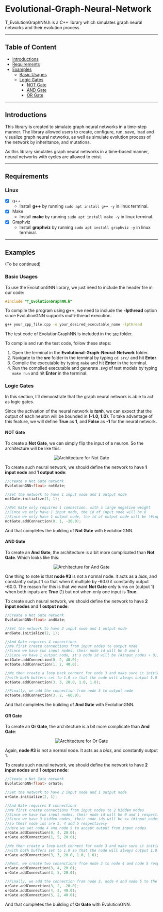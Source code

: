 # Evolutional-Graph-Neural-Network
T_EvolutionGraphNN.h is a C++ library which simulates graph neural networks and their evolution process.

***

## Table of Content
- [Introductions](#Introductions)
- [Requirements](#Requirements)
- [Examples](#Examples)
    - [Basic Usages](#Basic-Usages)
    - [Logic Gates](#Logic-Gates)
        - [NOT Gate](#NOT-Gate)
        - [AND Gate](#AND-Gate)
        - [OR Gate](#OR-Gate)

***

## Introductions
This library is created to simulate graph neural networks in a time-step manner. The library allowed users to create, configure, run, save, load and visualize graph neural networks, as well as simulate evolution process of the network by inheritance, and mutations.

As this library simulates graph neural networks in a time-based manner, neural networks with cycles are allowed to exist.


***

## Requirements

### Linux
- [x] g++
    - Install **g++** by running ```sudo apt install g++ -y``` in linux terminal.
- [x] Make
    - Install **make** by running ```sudo apt install make -y``` in linux terminal.
- [x] Graphviz
    - Install **graphviz** by running ```sudo apt install graphviz -y``` in linux terminal.

***

## Examples
(To be continued)
### Basic Usages
To use the EvolutionGNN library, we just need to include the header file in our code:
```cpp
#include "T_EvolutionGraphNN.h"
```
To compile the program using **g++**, we need to include the **-lpthread** option since EvolutionGNN supports multi-thread execution.
```bash
g++ your_cpp_file.cpp -o your_desired_executable_name -lpthread
```

The test code of EvolutionGraphNN is included in the [src](./src) folder.

To compile and run the test code, follow these steps:

1. Open the terminal in the **Evolutional-Graph-Neural-Network** folder.
1. Navigate to the **src** folder in the terminal by typing `cd src/` and hit **Enter**.
1. Compile the executable by typing `make` and hit **Enter** in the terminal.
1. Run the compiled executable and generate .svg of test models by typing `make run` and hit **Enter** in the terminal.


### Logic Gates

In this section, I'll demonstrate that the graph neural network is able to act as logic gates.

Since the activation of the neural network is ***tanh***, we can expect that the output of each neuron will be bounded in **(-1.0, 1.0)**. To take advantage of this feature, we will define **True** as **1**, and **False** as **-1** for the neural network.

#### **NOT Gate**
To create a **Not Gate**, we can simply flip the input of a neuron. So the architecture will be like this:

<p align="center"> 
<img src="./img/notgate.svg" alt="Architecture for Not Gate">
</p>

To create such neural network, we should define the network to have **1 input node** and **1 output node**:

```cpp
//Create a Not Gate network
EvolutionGNN<float> notGate;

//Set the network to have 1 input node and 1 output node
notGate.initialize(1, 1);

//Not Gate only requires 1 connection, with a large negative weight
//Since we only have 1 input node, the id of input node will be 0
//Since we only have 1 output node, the id of output node will be (#input_nodes + 0), which is 1
notGate.addConnection(0, 1, -20.0);
```

And that completes the building of **Not Gate** with EvolutionGNN.


#### **AND Gate**
To create an **And Gate**, the architecture is a bit more complicated than **Not Gate**. Which looks like this:

<p align="center"> 
<img src="./img/andgate.svg" alt="Architecture for And Gate">
</p>

One thing to note is that **node #3** is not a normal node. It acts as a *bias*, and constantly output 1 so that when it multiple by -60.0 it constantly output -60.0. The reason for this is that we want **Not Gate** only turns on (output 1) when both inputs are **True** (1) but not when only one input is **True**.  

To create such neural network, we should define the network to have **2 input nodes** and **1 output node**:

```cpp
//Create a Not Gate network
EvolutionGNN<float> andGate;

//Set the network to have 2 input node and 1 output node
andGate.initialize(2, 1);

//And Gate requires 4 connections
//We first create connections from input nodes to output node
//Since we have two input nodes, their node id will be 0 and 1
//Since we have 1 output node, it's node id will be (#input_nodes + 0), which is 2
notGate.addConnection(0, 2, 40.0);
notGate.addConnection(1, 2, 40.0);

//We then create a loop back connect for node 3 and make sure it initials 
//with both buffers set to 1.0 so that the node will always output 1.0
notGate.addConnection(3, 3, 20.0, 1.0, 1.0);

//Finally, we add the connection from node 3 to output node
notGate.addConnection(3, 2, -60.0);
```

And that completes the building of **And Gate** with EvolutionGNN.


#### **OR Gate**

To create an **Or Gate**, the architecture is a bit more complicate than **And Gate**:

<p align="center"> 
<img src="./img/orgate.svg" alt="Architecture for Or Gate">
</p>

Again, **node #3** is not a normal node. It acts as a *bias*, and constantly output 1. 

To create such neural network, we should define the network to have **2 input nodes** and **1 output node**:

```cpp
//Create a Not Gate network
EvolutionGNN<float> orGate;

//Set the network to have 2 input node and 1 output node
orGate.initialize(2, 1);

//And Gate requires 8 connections
//We first create connections from input nodes to 2 hidden nodes
//Since we have two input nodes, their node id will be 0 and 1 respectively
//Since we have 3 hidden nodes, their node ids will be >= (#input_nodes + #output_nodes), which is >= 3
//so their node ids are 3, 4 and 5 respectively
//Here we set node 4 and node 5 to accept output from input nodes
orGate.addConnection(0, 4, 20.0);
orGate.addConnection(1, 5, 20.0);

//We then create a loop back connect for node 3 and make sure it initials 
//with both buffers set to 1.0 so that the node will always output 1.0
orGate.addConnection(3, 3, 20.0, 1.0, 1.0);

//Next, we create two conenctions from node 3 to node 4 and node 5 respectively
orGate.addConnection(3, 4, 20.0);
orGate.addConnection(3, 5, 20.0);

//Finally, we add the connection from node 3, node 4 and node 5 to the output node
orGate.addConnection(3, 2, -20.0);
orGate.addConnection(4, 2, 40.0);
orGate.addConnection(5, 2, 40.0);
```

And that completes the building of **Or Gate** with EvolutionGNN.
